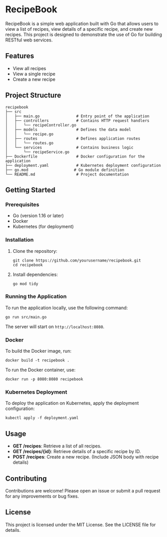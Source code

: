 # RecipeBook

RecipeBook is a simple web application built with Go that allows users to view a list of recipes, view details of a specific recipe, and create new recipes. This project is designed to demonstrate the use of Go for building RESTful web services.

## Features

- View all recipes
- View a single recipe
- Create a new recipe

## Project Structure

```
recipebook
├── src
│   ├── main.go                # Entry point of the application
│   ├── controllers            # Contains HTTP request handlers
│   │   └── recipeController.go
│   ├── models                 # Defines the data model
│   │   └── recipe.go
│   ├── routes                 # Defines application routes
│   │   └── routes.go
│   └── services               # Contains business logic
│       └── recipeService.go
├── Dockerfile                 # Docker configuration for the application
├── deployment.yaml            # Kubernetes deployment configuration
├── go.mod                    # Go module definition
└── README.md                  # Project documentation
```

## Getting Started

### Prerequisites

- Go (version 1.16 or later)
- Docker
- Kubernetes (for deployment)

### Installation

1. Clone the repository:
   ```
   git clone https://github.com/yourusername/recipebook.git
   cd recipebook
   ```

2. Install dependencies:
   ```
   go mod tidy
   ```

### Running the Application

To run the application locally, use the following command:

```
go run src/main.go
```

The server will start on `http://localhost:8080`.

### Docker

To build the Docker image, run:

```
docker build -t recipebook .
```

To run the Docker container, use:

```
docker run -p 8080:8080 recipebook
```

### Kubernetes Deployment

To deploy the application on Kubernetes, apply the deployment configuration:

```
kubectl apply -f deployment.yaml
```

## Usage

- **GET /recipes**: Retrieve a list of all recipes.
- **GET /recipes/{id}**: Retrieve details of a specific recipe by ID.
- **POST /recipes**: Create a new recipe. (Include JSON body with recipe details)

## Contributing

Contributions are welcome! Please open an issue or submit a pull request for any improvements or bug fixes.

## License

This project is licensed under the MIT License. See the LICENSE file for details.